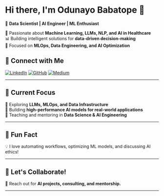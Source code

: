 # Hi there, I'm Odunayo Babatope 👋

🚀 **Data Scientist | AI Engineer | ML Enthusiast**  

🔬 Passionate about **Machine Learning, LLMs, NLP, and AI in Healthcare**  
📊 Building intelligent solutions for **data-driven decision-making**  
🎯 Focused on **MLOps, Data Engineering, and AI Optimization**  

## 🔗 Connect with Me
[![LinkedIn](https://img.shields.io/badge/LinkedIn-%230077B5.svg?style=for-the-badge&logo=linkedin&logoColor=white)](https://www.linkedin.com/in/odunayo-mercy-babatope-a71762154/)
[![GitHub](https://img.shields.io/badge/GitHub-%2312100E.svg?style=for-the-badge&logo=github&logoColor=white)](https://github.com/mercytopsy)
[![Medium](https://img.shields.io/badge/Medium-%23000000.svg?style=for-the-badge&logo=medium&logoColor=white)](https://medium.com/@codetops)

---

## 🎯 Current Focus
📌 Exploring **LLMs, MLOps, and Data Infrastructure**  
📌 Building **high-performance AI models for real-world applications**  
📌 Teaching and mentoring in **Data Science & AI Engineering**

---

## 🌟 Fun Fact
💡 I love automating workflows, optimizing ML models, and discussing AI ethics!

---

## 📢 Let's Collaborate!
📩 Reach out for **AI projects, consulting, and mentorship.**  

---

